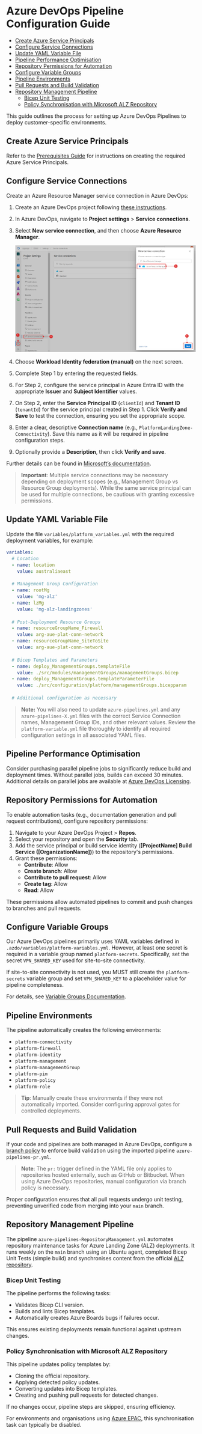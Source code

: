 # Azure DevOps Pipeline Configuration Guide

- [Create Azure Service Principals](#create-azure-service-principals)
- [Configure Service Connections](#configure-service-connections)
- [Update YAML Variable File](#update-yaml-variable-file)
- [Pipeline Performance Optimisation](#pipeline-performance-optimisation)
- [Repository Permissions for Automation](#repository-permissions-for-automation)
- [Configure Variable Groups](#configure-variable-groups)
- [Pipeline Environments](#pipeline-environments)
- [Pull Requests and Build Validation](#pull-requests-and-build-validation)
- [Repository Management Pipeline](#repository-management-pipeline)
  - [Bicep Unit Testing](#bicep-unit-testing)
  - [Policy Synchronisation with Microsoft ALZ Repository](#policy-synchronisation-with-microsoft-alz-repository)

This guide outlines the process for setting up Azure DevOps Pipelines to deploy customer-specific environments.

## Create Azure Service Principals

Refer to the [Prerequisites Guide](../deployments/Deployments-pre-deploy.md) for instructions on creating the required Azure Service Principals.

## Configure Service Connections

Create an Azure Resource Manager service connection in Azure DevOps:

1. Create an Azure DevOps project following [these instructions](https://learn.microsoft.com/azure/devops/organizations/projects/create-project?view=azure-devops&tabs=preview-page).
2. In Azure DevOps, navigate to **Project settings** > **Service connections**.
3. Select **New service connection**, and then choose **Azure Resource Manager**.

   ![ARM Connection](../.media/ARMConnectionDevOps.png)

4. Choose **Workload Identity federation (manual)** on the next screen.
5. Complete Step 1 by entering the requested fields.
6. For Step 2, configure the service principal in Azure Entra ID with the appropriate **Issuer** and **Subject Identifier** values.
7. On Step 2, enter the **Service Principal ID** (`clientId`) and **Tenant ID** (`tenantId`) for the service principal created in Step 1. Click **Verify and Save** to test the connection, ensuring you set the appropriate scope.
8. Enter a clear, descriptive **Connection name** (e.g., `PlatformLandingZone-Connectivity`). Save this name as it will be required in pipeline configuration steps.
9. Optionally provide a **Description**, then click **Verify and save**.

Further details can be found in [Microsoft’s documentation](https://learn.microsoft.com/azure/devops/pipelines/library/connect-to-azure?view=azure-devops).

> **Important**: Multiple service connections may be necessary depending on deployment scopes (e.g., Management Group vs Resource Group deployments). While the same service principal can be used for multiple connections, be cautious with granting excessive permissions.

## Update YAML Variable File

Update the file `variables/platform_variables.yml` with the required deployment variables, for example:

```yaml
variables:
  # Location
  - name: location
    value: australiaeast

  # Management Group Configuration
  - name: rootMg
    value: 'mg-alz'
  - name: lzMg
    value: 'mg-alz-landingzones'

  # Post-Deployment Resource Groups
  - name: resourceGroupName_Firewall
    value: arg-aue-plat-conn-network
  - name: resourceGroupName_SiteToSite
    value: arg-aue-plat-conn-network

  # Bicep Templates and Parameters
  - name: deploy_ManagementGroups.templateFile
    value: ./src/modules/managementGroups/managementGroups.bicep
  - name: deploy_ManagementGroups.templateParameterFile
    value: ./src/configuration/platform/managementGroups.bicepparam

  # Additional configuration as necessary
```

> **Note:** You will also need to update `azure-pipelines.yml` and any `azure-pipelines-X.yml` files with the correct Service Connection names, Management Group IDs, and other relevant values. Review the `platform-variable.yml` file thoroughly to identify all required configuration settings in all associated YAML files.

## Pipeline Performance Optimisation

Consider purchasing parallel pipeline jobs to significantly reduce build and deployment times. Without parallel jobs, builds can exceed 30 minutes. Additional details on parallel jobs are available at [Azure DevOps Licensing](https://learn.microsoft.com/azure/devops/pipelines/licensing/concurrent-jobs?view=azure-devops).

## Repository Permissions for Automation

To enable automation tasks (e.g., documentation generation and pull request contributions), configure repository permissions:

1. Navigate to your Azure DevOps Project > **Repos**.
2. Select your repository and open the **Security** tab.
3. Add the service principal or build service identity (**[ProjectName] Build Service ([OrganizationName])**) to the repository's permissions.
4. Grant these permissions:
   - **Contribute**: Allow
   - **Create branch**: Allow
   - **Contribute to pull request**: Allow
   - **Create tag**: Allow
   - **Read**: Allow

These permissions allow automated pipelines to commit and push changes to branches and pull requests.

## Configure Variable Groups

Our Azure DevOps pipelines primarily uses YAML variables defined in `.azdo/variables/platform-variables.yml`. However, at least one secret is required in a variable group named `platform-secrets`. Specifically, set the secret `VPN_SHARED_KEY` used for site-to-site connectivity.

If site-to-site connectivity is not used, you MUST still create the `platform-secrets` variable group and set `VPN_SHARED_KEY` to a placeholder value for pipeline completeness.

For details, see [Variable Groups Documentation](https://learn.microsoft.com/azure/devops/pipelines/process/set-secret-variables?view=azure-devops&tabs=yaml%2Cbash#create-new-variable-groups).

## Pipeline Environments

The pipeline automatically creates the following environments:

- `platform-connectivity`
- `platform-firewall`
- `platform-identity`
- `platform-management`
- `platform-managementGroup`
- `platform-pim`
- `platform-policy`
- `platform-role`

> **Tip**: Manually create these environments if they were not automatically imported. Consider configuring approval gates for controlled deployments.

## Pull Requests and Build Validation

If your code and pipelines are both managed in Azure DevOps, configure a [branch policy](https://learn.microsoft.com/azure/devops/repos/git/branch-policies?view=azure-devops&tabs=browser#build-validation) to enforce build validation using the imported pipeline `azure-pipelines-pr.yml`.

> **Note**: The `pr:` trigger defined in the YAML file only applies to repositories hosted externally, such as GitHub or Bitbucket. When using Azure DevOps repositories, manual configuration via branch policy is necessary.

Proper configuration ensures that all pull requests undergo unit testing, preventing unverified code from merging into your `main` branch.

## Repository Management Pipeline

The pipeline `azure-pipelines-RepositoryManagement.yml` automates repository maintenance tasks for Azure Landing Zone (ALZ) deployments. It runs weekly on the `main` branch using an Ubuntu agent, completed Bicep Unit Tests (simple build) and synchronises content from the official [ALZ repository](https://github.com/Azure/Enterprise-Scale).

### Bicep Unit Testing

The pipeline performs the following tasks:

- Validates Bicep CLI version.
- Builds and lints Bicep templates.
- Automatically creates Azure Boards bugs if failures occur.

This ensures existing deployments remain functional against upstream changes.

### Policy Synchronisation with Microsoft ALZ Repository

This pipeline updates policy templates by:

- Cloning the official repository.
- Applying detected policy updates.
- Converting updates into Bicep templates.
- Creating and pushing pull requests for detected changes.

If no changes occur, pipeline steps are skipped, ensuring efficiency.

For environments and organisations using [Azure EPAC](https://azure.github.io/enterprise-azure-policy-as-code/), this synchronisation task can typically be disabled.
